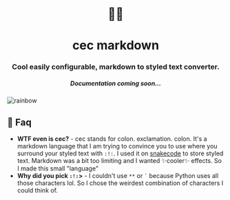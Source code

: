 <h1 align="center">🐱‍🐉</h1>
<h1 align="center"> cec markdown </h1>
<h3 align="center"> Cool easily configurable, markdown to styled text converter. </h3>
<h5 align="center"> Documentation coming soon... </h5>

![rainbow](https://user-images.githubusercontent.com/84760072/208384585-03ebeb8d-25ad-4764-8c55-3952c670dce5.png)

<h2>🤔 Faq</h2>

* **WTF even is cec?** - cec stands for colon. exclamation. colon. It's a markdown language that I am trying to convince you to use where you surround your styled text with `:!:`. I used it on [snakecode](https://github.com/hwelsters/snakecode) to store styled text. Markdown was a bit too limiting and I wanted ✨cooler✨ effects. So I made this small "language"  
* **Why did you pick `:!:`>** - I couldn't use `**` or ``` ` ``` because Python uses all those characters lol. So I chose the weirdest combination of characters I could think of.  
